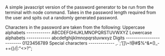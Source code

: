 A simple javascript version of the password generator to be run from the terminal with node command. Takes in the password length required from the user and spits out a randomly generated password.

Characters in the password are taken from the following:
Uppercase alphabets ------------ ABCDEFGHIJKLMNOPQRSTUVWXYZ
Lowercase alphabets ------------ abcdefghijklmnopqrstuvwxyz
Digits ------------------------- 0123456789
Special characters ------------- ,.`;'[]\\~!@#$%^&*()_-+={}/|:\"<>?";
